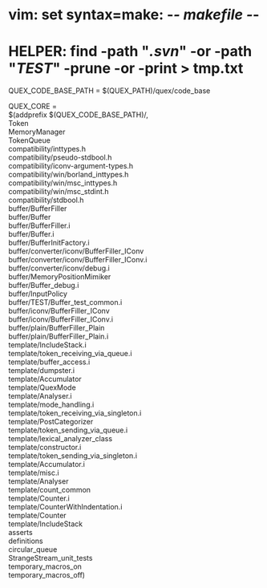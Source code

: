 # vim: set syntax=make: -*- makefile -*-

# HELPER:  find -path "*.svn*" -or -path "*TEST*" -prune -or -print > tmp.txt
QUEX_CODE_BASE_PATH = $(QUEX_PATH)/quex/code_base

QUEX_CORE = \
       $(addprefix $(QUEX_CODE_BASE_PATH)/, \
                Token                                \
                MemoryManager                        \
                TokenQueue                           \
                compatibility/inttypes.h             \
                compatibility/pseudo-stdbool.h       \
                compatibility/iconv-argument-types.h \
                compatibility/win/borland_inttypes.h \
                compatibility/win/msc_inttypes.h     \
                compatibility/win/msc_stdint.h       \
                compatibility/stdbool.h              \
                buffer/BufferFiller                  \
                buffer/Buffer                        \
                buffer/BufferFiller.i                \
                buffer/Buffer.i                      \
                buffer/BufferInitFactory.i \
                buffer/converter/iconv/BufferFiller_IConv \
                buffer/converter/iconv/BufferFiller_IConv.i \
                buffer/converter/iconv/debug.i \
                buffer/MemoryPositionMimiker \
                buffer/Buffer_debug.i \
                buffer/InputPolicy \
                buffer/TEST/Buffer_test_common.i \
                buffer/iconv/BufferFiller_IConv \
                buffer/iconv/BufferFiller_IConv.i \
                buffer/plain/BufferFiller_Plain \
                buffer/plain/BufferFiller_Plain.i \
                template/IncludeStack.i \
                template/token_receiving_via_queue.i \
                template/buffer_access.i \
                template/dumpster.i \
                template/Accumulator \
                template/QuexMode \
                template/Analyser.i \
                template/mode_handling.i \
                template/token_receiving_via_singleton.i \
                template/PostCategorizer \
                template/token_sending_via_queue.i \
                template/lexical_analyzer_class \
                template/constructor.i \
                template/token_sending_via_singleton.i \
                template/Accumulator.i \
                template/misc.i \
                template/Analyser \
                template/count_common \
                template/Counter.i \
                template/CounterWithIndentation.i \
                template/Counter \
                template/IncludeStack \
                asserts \
                definitions \
                circular_queue \
                StrangeStream_unit_tests \
                temporary_macros_on \
                temporary_macros_off)

